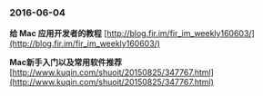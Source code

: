 ### 2016-06-04
**给 Mac 应用开发者的教程**	[http://blog.fir.im/fir_im_weekly160603/](http://blog.fir.im/fir_im_weekly160603/)

**Mac新手入门以及常用软件推荐**	[http://www.kuqin.com/shuoit/20150825/347767.html](http://www.kuqin.com/shuoit/20150825/347767.html)